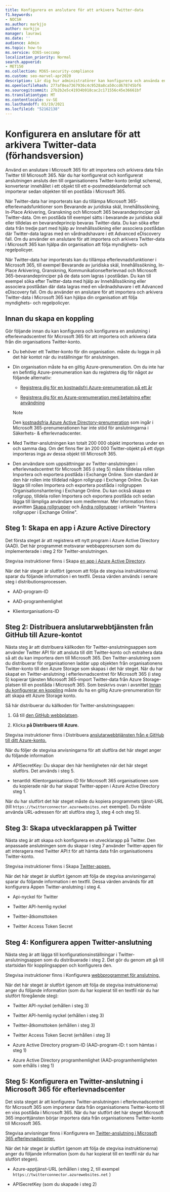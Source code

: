 ```yaml
---
title: Konfigurera en anslutare för att arkivera Twitter-data
f1.keywords:
- NOCSH
ms.author: markjjo
author: markjjo
manager: laurawi
ms.date: ''
audience: Admin
ms.topic: how-to
ms.service: O365-seccomp
localization_priority: Normal
search.appverid:
- MET150
ms.collection: M365-security-compliance
ms.custom: seo-marvel-apr2020
description: Lär dig hur administratörer kan konfigurera och använda en inbyggd anslutning för att importera Twitter-data till Microsoft 365.
ms.openlocfilehash: 277af8ea7367936c4c9528a8ca50ccd678745bf6
ms.sourcegitcommit: 27b2b2e5c41934b918cac2c171556c45e36661bf
ms.translationtype: MT
ms.contentlocale: sv-SE
ms.lasthandoff: 03/19/2021
ms.locfileid: "52162138"
---
```

# <a name="set-up-a-connector-to-archive-twitter-data-preview"></a>Konfigurera en anslutare för att arkivera Twitter-data (förhandsversion)

Använd en anslutare i Microsoft 365 för att importera och arkivera data från Twitter till Microsoft 365. När du har konfigurerat och konfigurerat anslutningen ansluts den till organisationens Twitter-konto (enligt schema), konverterar innehållet i ett objekt till ett e-postmeddelandeformat och importerar sedan objekten till en postlåda i Microsoft 365.

När Twitter-data har importerats kan du tillämpa Microsoft 365-efterlevnadsfunktioner som Bevarande av juridiska skäl, Innehållssökning, In-Place Arkivering, Granskning och Microsoft 365 bevarandeprinciper på Twitter-data. Om en postlåda till exempel sätts i bevarande av juridiska skäl eller tilldelas en bevarandeprincip bevaras Twitter-data. Du kan söka efter data från tredje part med hjälp av Innehållssökning eller associera postlådan där Twitter-data lagras med en vårdnadshavare i ett Advanced eDiscovery fall. Om du använder en anslutare för att importera och arkivera Twitter-data i Microsoft 365 kan hjälpa din organisation att följa myndighets- och regelpolicyer.

När Twitter-data har importerats kan du tillämpa efterlevnadsfunktioner i Microsoft 365, till exempel Bevarande av juridiska skäl, Innehållssökning, In-Place Arkivering, Granskning, Kommunikationsefterlevnad och Microsoft 365-bevarandeprinciper på de data som lagras i postlådan. Du kan till exempel söka efter Twitter-data med hjälp av Innehållssökning eller associera postlådan där data lagras med en vårdnadshavare i ett Advanced eDiscovery fall. Om du använder en anslutare för att importera och arkivera Twitter-data i Microsoft 365 kan hjälpa din organisation att följa myndighets- och regelpolicyer.

## <a name="before-you-set-up-a-connector"></a>Innan du skapa en koppling

Gör följande innan du kan konfigurera och konfigurera en anslutning i efterlevnadscentret för Microsoft 365 för att importera och arkivera data från din organisations Twitter-konto.

- Du behöver ett Twitter-konto för din organisation. måste du logga in på det här kontot när du inställningar för anslutningen.

- Din organisation måste ha en giltig Azure-prenumeration. Om du inte har en befintlig Azure-prenumeration kan du registrera dig för något av följande alternativ:

    - [Registrera dig för en kostnadsfri Azure-prenumeration på ett år](https://azure.microsoft.com/free) 

    - [Registrera dig för en Azure-prenumeration med betalning efter användning](https://azure.microsoft.com/pricing/purchase-options/pay-as-you-go/)

    > [!NOTE]
    > Den [kostnadsfria Azure Active Directory-prenumeration](use-your-free-azure-ad-subscription-in-office-365.md) som ingår i Microsoft 365-prenumerationen har inte stöd för anslutningarna i Säkerhets- & efterlevnadscenter.

- Med Twitter-anslutningen kan totalt 200 000 objekt importeras under en och samma dag. Om det finns fler än 200 000 Twitter-objekt på ett dygn importeras inga av dessa objekt till Microsoft 365.

- Den användare som uppsättningar av Twitter-anslutningen i efterlevnadscentret för Microsoft 365 (i steg 5) måste tilldelas rollen Importera och exportera postlåda i Exchange Online. Som standard är den här rollen inte tilldelad någon rollgrupp i Exchange Online. Du kan lägga till rollen Importera och exportera postlåda i rollgruppen Organisationshantering i Exchange Online. Du kan också skapa en rollgrupp, tilldela rollen Importera och exportera postlåda och sedan lägga till lämpliga användare som medlemmar. Mer information finns i avsnitten [Skapa rollgrupper](/Exchange/permissions-exo/role-groups#create-role-groups) och [Ändra rollgrupper](/Exchange/permissions-exo/role-groups#modify-role-groups) i artikeln "Hantera rollgrupper i Exchange Online".

## <a name="step-1-create-an-app-in-azure-active-directory"></a>Steg 1: Skapa en app i Azure Active Directory

Det första steget är att registrera ett nytt program i Azure Active Directory (AAD). Det här programmet motsvarar webbappresursen som du implementerade i steg 2 för Twitter-anslutningen.

Stegvisa instruktioner finns i Skapa [en app i Azure Active Directory](deploy-twitter-connector.md#step-1-create-an-app-in-azure-active-directory).

När det här steget är slutfört (genom att följa de stegvisa instruktionerna) sparar du följande information i en textfil. Dessa värden används i senare steg i distributionsprocessen.

- AAD-program-ID

- AAD-programhemlighet

- Klientorganisations-ID

## <a name="step-2-deploy-connector-web-service-from-github-repository-to-your-azure-account"></a>Steg 2: Distribuera anslutarwebbtjänsten från GitHub till Azure-kontot

Nästa steg är att distribuera källkoden för Twitter-anslutningsappen som använder Twitter API för att ansluta till ditt Twitter-konto och extrahera data så att du kan importera dem till Microsoft 365. Den Twitter-anslutning som du distribuerar för organisationen laddar upp objekten från organisationens Twitter-konto till den Azure Storage som skapas i det här steget. När du har skapat en Twitter-anslutning i efterlevnadscentret för Microsoft 365 (i steg 5) kopierar tjänsten Microsoft 365-import Twitter-data från Azure Storage-platsen till en postlåda i Microsoft 365. Som beskrivs ovan i avsnittet [Innan du konfigurerar en koppling](#before-you-set-up-a-connector) måste du ha en giltig Azure-prenumeration för att skapa ett Azure Storage konto.

Så här distribuerar du källkoden för Twitter-anslutningsappen:

1. Gå till [den GitHub webbplatsen](https://github.com/microsoft/m365-sample-twitter-connector-csharp-aspnet).

2. Klicka **på Distribuera till Azure.**

Stegvisa instruktioner finns i Distribuera [anslutarwebbtjänsten från e GitHub till ditt Azure-konto.](deploy-twitter-connector.md#step-2-deploy-the-connector-web-service-from-github-to-your-azure-account)

När du följer de stegvisa anvisningarna för att slutföra det här steget anger du följande information

- APISecretKey: Du skapar den här hemligheten när det här steget slutförs. Det används i steg 5.

- tenantId: Klientorganisations-ID för Microsoft 365 organisationen som du kopierade när du har skapat Twitter-appen i Azure Active Directory steg 1.

När du har slutfört det här steget måste du kopiera programmets tjänst-URL (till `https://twitterconnector.azurewebsites.net` exempel). Du måste använda URL-adressen för att slutföra steg 3, steg 4 och steg 5).

## <a name="step-3-create-developer-app-on-twitter"></a>Steg 3: Skapa utvecklarappen på Twitter

Nästa steg är att skapa och konfigurera en utvecklarapp på Twitter. Den anpassade anslutningen som du skapar i steg 7 använder Twitter-appen för att interagera med Twitter API:t för att hämta data från organisationens Twitter-konto.

Stegvisa instruktioner finns i Skapa [Twitter-appen.](deploy-twitter-connector.md#step-3-create-the-twitter-app)

När det här steget är slutfört (genom att följa de stegvisa anvisningarna) sparar du följande information i en textfil. Dessa värden används för att konfigurera Appen Twitter-anslutning i steg 4.

- Api-nyckel för Twitter

- Twitter API-hemlig nyckel

- Twitter-åtkomsttoken

- Twitter Access Token Secret

## <a name="step-4-configure-the-twitter-connector-app"></a>Steg 4: Konfigurera appen Twitter-anslutning

Nästa steg är att lägga till konfigurationsinställningar i Twitter-anslutningsappen som du distribuerade i steg 2. Det gör du genom att gå till startsidan för kopplingsappen och konfigurera den.

Stegvisa instruktioner finns i Konfigurera [webbprogrammet för anslutning.](deploy-twitter-connector.md#step-4-configure-the-connector-web-app)

När det här steget är slutfört (genom att följa de stegvisa instruktionerna) anger du följande information (som du har kopierat till en textfil när du har slutfört föregående steg):

- Twitter API-nyckel (erhållen i steg 3)

- Twitter API-hemlig nyckel (erhållen i steg 3)

- Twitter-åtkomsttoken (erhållen i steg 3)

- Twitter Access Token Secret (erhållen i steg 3)

- Azure Active Directory program-ID (AAD-program-ID: t som hämtas i steg 1)

- Azure Active Directory programhemlighet (AAD-programhemligheten som erhålls i steg 1)

## <a name="step-5-set-up-a-twitter-connector-in-the-microsoft-365-compliance-center"></a>Steg 5: Konfigurera en Twitter-anslutning i Microsoft 365 för efterlevnadscenter

Det sista steget är att konfigurera Twitter-anslutningen i efterlevnadscentret för Microsoft 365 som importerar data från organisationens Twitter-konto till en viss postlåda i Microsoft 365. När du har slutfört det här steget Microsoft 365 importtjänsten börjar importera data från organisationens Twitter-konto till Microsoft 365.

Stegvisa anvisningar finns i Konfigurera en [Twitter-anslutning i Microsoft 365 efterlevnadscenter.](deploy-twitter-connector.md#step-5-set-up-a-twitter-connector-in-the-microsoft-365-compliance-center) 

När det här steget är slutfört (genom att följa de stegvisa instruktionerna) anger du följande information (som du har kopierat till en textfil när du har slutfört stegen).

- Azure-apptjänst-URL (erhållen i steg 2, till exempel `https://twitterconnector.azurewebsites.net` )

- APISecretKey (som du skapade i steg 2)